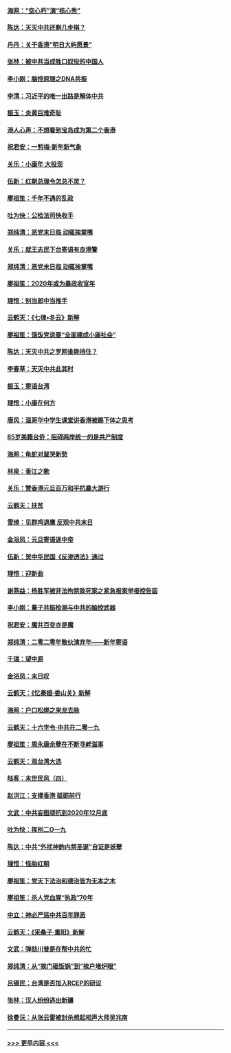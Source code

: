 #### [海网：“空心朽”演“核心秀”](../pages/nsc993/n11783874.md?t=01111255) 
#### [陈达：天灭中共还剩几步棋？](../pages/nsc993/n11783719.md?t=01111255) 
#### [丹丹：关于香港“明日大屿愿景”](../pages/nsc993/n11783273.md?t=01111255) 
#### [张林：被中共当成牲口奴役的中国人](../pages/nsc993/n11782397.md?t=01111255) 
#### [李小刚：脑控原理之DNA共振](../pages/nsc993/n11780962.md?t=01111255) 
#### [李清：习近平的唯一出路是解体中共](../pages/nsc993/n11780866.md?t=01111255) 
#### [振玉：炎黄巨难奇耻](../pages/nsc993/n11779632.md?t=01111255) 
#### [港人心声：不想看到宝岛成为第二个香港](../pages/nsc993/n11778817.md?t=01111255) 
#### [祝君安：一剪梅‧新年新气象](../pages/nsc993/n11776340.md?t=01111255) 
#### [关乐：小康年 大役现](../pages/nsc993/n11774213.md?t=01111255) 
#### [伍新：红朝总理令怎总不灵？](../pages/nsc993/n11770813.md?t=01111255) 
#### [廖祖笙：千年不遇的乱政](../pages/nsc993/n11770373.md?t=01111255) 
#### [吐为快：公检法司快收手](../pages/nsc993/n11770359.md?t=01111255) 
#### [郑纯清：恶党末日临 动辄挨掌嘴](../pages/nsc993/n11769912.md?t=01111255) 
#### [关乐：就王志民下台寄语有良港警](../pages/nsc993/n11769903.md?t=01111255) 
#### [郑纯清：恶党末日临 动辄挨掌嘴](../pages/nsc993/n11769356.md?t=01111255) 
#### [廖祖笙：2020年或为暴政收官年](../pages/nsc993/n11768216.md?t=01111255) 
#### [理悟：别当郎中当推手](../pages/nsc993/n11768243.md?t=01111255) 
#### [云鹤天：《七律▪冬云》新解](../pages/nsc993/n11768204.md?t=01111255) 
#### [廖祖笙：饿饭党说要“全面建成小康社会”](../pages/nsc993/n11767482.md?t=01111255) 
#### [陈达：天灭中共之罗网谁能挡住？](../pages/nsc993/n11767465.md?t=01111255) 
#### [李春草：天灭中共此其时](../pages/nsc993/n11767452.md?t=01111255) 
#### [振玉：寄语台湾](../pages/nsc993/n11767432.md?t=01111255) 
#### [理悟：小康在何方](../pages/nsc993/n11767394.md?t=01111255) 
#### [唐风：温哥华中学生课堂讲香港被踢下体之思考](../pages/nsc993/n11766848.md?t=01111255) 
#### [85岁美籍台侨：阻碍两岸统一的是共产制度](../pages/nsc993/n11765043.md?t=01111255) 
#### [海网：龟蛇对鼠哭新愁](../pages/nsc993/n11764895.md?t=01111255) 
#### [林泉：香江之歌](../pages/nsc993/n11764415.md?t=01111255) 
#### [关乐：赞香港元旦百万和平抗暴大游行](../pages/nsc993/n11764382.md?t=01111255) 
#### [云鹤天：扶贫](../pages/nsc993/n11764245.md?t=01111255) 
#### [雪绮：见群鸡退鹰  反观中共末日](../pages/nsc993/n11762112.md?t=01111255) 
#### [金浴凤：元旦寄语迷中帝](../pages/nsc993/n11761788.md?t=01111255) 
#### [伍新：贺中华民国《反渗透法》通过](../pages/nsc993/n11761994.md?t=01111255) 
#### [理悟：迎新曲](../pages/nsc993/n11761152.md?t=01111255) 
#### [谢燕益：杨胜军被非法拘禁致死案之紧急报案举报控告函](../pages/nsc993/n11756134.md?t=01111255) 
#### [李小刚：量子共振检测与中共的脑控武器](../pages/nsc993/n11754518.md?t=01111255) 
#### [祝君安：魔共百变亦是魔](../pages/nsc993/n11754469.md?t=01111255) 
#### [郑纯清：二零二零年散伙演弃年——新年寄语](../pages/nsc993/n11754195.md?t=01111255) 
#### [千瑞：望中原](../pages/nsc993/n11754159.md?t=01111255) 
#### [金浴凤：末日叹](../pages/nsc993/n11752359.md?t=01111255) 
#### [云鹤天：《忆秦娥‧娄山关》新解](../pages/nsc993/n11752348.md?t=01111255) 
#### [海网：户口松绑之来龙去脉](../pages/nsc993/n11752328.md?t=01111255) 
#### [云鹤天：十六字令‧中共在二零一九](../pages/nsc993/n11752305.md?t=01111255) 
#### [廖祖笙：周永康余孽在不断寻衅滋事](../pages/nsc993/n11751013.md?t=01111255) 
#### [云鹤天：观台湾大选](../pages/nsc993/n11751007.md?t=01111255) 
#### [陆客：末世民风（四）](../pages/nsc993/n11749203.md?t=01111255) 
#### [赵洪江：支撑香港 砥砺前行](../pages/nsc993/n11748482.md?t=01111255) 
#### [文武：中共妄图顽抗到2020年12月底](../pages/nsc993/n11748446.md?t=01111255) 
#### [吐为快：挥别二O一九](../pages/nsc993/n11748411.md?t=01111255) 
#### [陈达：中共“外扰神韵内禁圣诞”自证是妖孽](../pages/nsc993/n11748226.md?t=01111255) 
#### [理悟：怪胎红朝](../pages/nsc993/n11748206.md?t=01111255) 
#### [廖祖笙：党天下法治和德治皆为无本之木](../pages/nsc993/n11748135.md?t=01111255) 
#### [廖祖笙：杀人党血腥“执政”70年](../pages/nsc993/n11745144.md?t=01111255) 
#### [中立：神必严惩中共百年罪恶](../pages/nsc993/n11744970.md?t=01111255) 
#### [云鹤天：《采桑子‧重阳》新解](../pages/nsc993/n11744948.md?t=01111255) 
#### [文武：弹劾川普是在帮中共的忙](../pages/nsc993/n11744758.md?t=01111255) 
#### [郑纯清：从“挨门砸饭锅”到“挨户堵炉眼”](../pages/nsc993/n11744745.md?t=01111255) 
#### [吕锡民：台湾是否加入RCEP的研议](../pages/nsc993/n11744701.md?t=01111255) 
#### [张林：汉人纷纷逃出新疆](../pages/nsc993/n11743530.md?t=01111255) 
#### [徐曼沅：从张云雷被封杀想起相声大师吴兆南](../pages/nsc993/n11741816.md?t=01111255) 

----
#### [ >>> 更早内容 <<< ](../indexes/nsc993-earlier.md)
